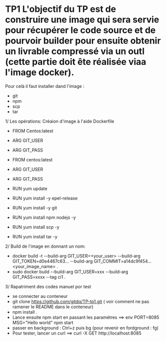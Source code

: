 # TP1 L'objectif du TP est de construire une image qui sera servie pour récupérer le code source et de pourvoir builder pour ensuite obtenir un livrable compressé via un outl (cette partie doit ête réalisée viaa l'image docker). 
Pour celà il faut installer dand l'image :

- git
- npm
- scp
- tar

1/ Les opérations: Créaion d'image à l'aide Dockerfile

* FROM Centos:latest
* ARG GIT_USER
* ARG GIT_PASS
* FROM centos:latest
* ARG GIT_USER
* ARG GIT_PASS

* RUN yum update
* RUN yum install -y epel-release
* RUN yum install -y git

* RUN yum install npm nodejs -y
* RUN yum install scp -y
* RUN yum install tar -y

2/ Build de l'image en donnant un nom:

* docker build -t --build-arg GIT_USER=<your_user> --build-arg GIT_TOKEN=d0e4467c63... --build-arg GIT_COMMIT=a14dc9f454... <your_image_name> .
* sudo docker build --build-arg GIT_USER=xxx --build-arg GIT_PASS=xxxx --tag ci1 .

3/ Rapatriment des codes manuel por test

* se connecter au conteneur
* git clone https://github.com/gitdq/TP-tp1.git ( voir comment ne pas ramener le README dans le conteneur)
* npm install .
* Lance ensuite npm start en passant les paramétres ==>  env PORT=8085 MSG="Hello world" npm start
* passer en background : Ctrl+z puis bg (pour revenir en fordground : fg)
* Pour tester, lancer un curl ==> curl -X GET http://localhost:8085


